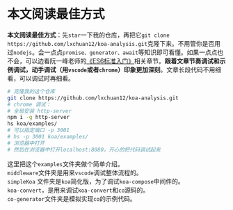 # 本文阅读最佳方式

**本文阅读最佳方式**：先`star`一下我的仓库，再把它`git clone https://github.com/lxchuan12/koa-analysis.git`克隆下来。不用管你是否用过`nodejs`。会一点点`promise、generator、await`等知识即可看懂。如果一点点也不会，可以边看阮一峰老师的[《ES6标准入门》](https://es6.ruanyifeng.com/#docs/generator)相关章节。**跟着文章节奏调试和示例调试，动手调试（用`vscode`或者`chrome`）印象更加深刻**。文章长段代码不用细看，可以调试时再细看。

```bash
# 克隆我的这个仓库
git clone https://github.com/lxchuan12/koa-analysis.git
# chrome 调试：
# 全局安装 http-server
npm i -g http-server
hs koa/examples/
# 可以指定端口 -p 3001
# hs -p 3001 koa/examples/
# 浏览器中打开
# 然后在浏览器中打开localhost:8080，开心的把代码调试起来
```

这里把这个`examples`文件夹做个简单介绍。<br>
`middleware`文件夹是用来`vscode`调试整体流程的。<br>
`simpleKoa` 文件夹是`koa`简化版，为了调试`koa-compose`中间件的。<br>
`koa-convert`，是用来调试`koa-convert`和`co`源码的。<br>
`co-generator`文件夹是模拟实现`co`的示例代码。<br>
